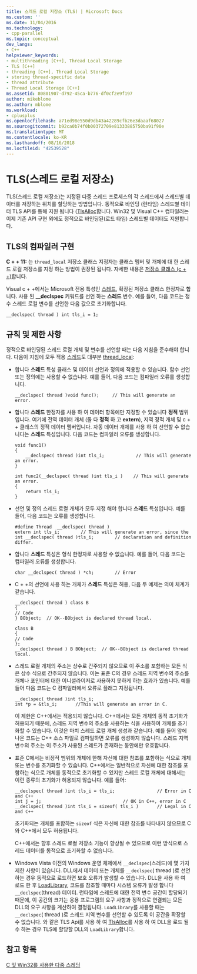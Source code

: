 ```yaml
---
title: 스레드 로컬 저장소 (TLS) | Microsoft Docs
ms.custom: ''
ms.date: 11/04/2016
ms.technology:
- cpp-parallel
ms.topic: conceptual
dev_langs:
- C++
helpviewer_keywords:
- multithreading [C++], Thread Local Storage
- TLS [C++]
- threading [C++], Thread Local Storage
- storing thread-specific data
- thread attribute
- Thread Local Storage [C++]
ms.assetid: 80801907-d792-45ca-b776-df0cf2e9f197
author: mikeblome
ms.author: mblome
ms.workload:
- cplusplus
ms.openlocfilehash: a71ed98e550d9db43a42289cfb26e3daaaf68027
ms.sourcegitcommit: b92ca0b74f0b00372709e81333885750ba91f90e
ms.translationtype: MT
ms.contentlocale: ko-KR
ms.lasthandoff: 08/16/2018
ms.locfileid: "42539528"
---
```

# <a name="thread-local-storage-tls"></a>TLS(스레드 로컬 저장소)
TLS(스레드 로컬 저장소)는 지정된 다중 스레드 프로세스의 각 스레드에서 스레드별 데이터를 저장하는 위치를 할당하는 방법입니다. 동적으로 바인딩 (런타임) 스레드별 데이터 TLS API를 통해 지원 됩니다 ([TlsAlloc](/windows/desktop/api/processthreadsapi/nf-processthreadsapi-tlsalloc)합니다.  Win32 및 Visual C++ 컴파일러는 이제 기존 API 구현 외에도 정적으로 바인딩된(로드 타임) 스레드별 데이터도 지원합니다.  
  
##  <a name="_core_compiler_implementation_for_tls"></a> TLS의 컴파일러 구현  
 
**C + + 11:** 는 `thread_local` 저장소 클래스 지정자는 클래스 멤버 및 개체에 대 한 스레드 로컬 저장소를 지정 하는 방법이 권장된 됩니다. 자세한 내용은 [저장소 클래스 (c + +)](../cpp/storage-classes-cpp.md)합니다.  
  
Visual c + +에서는 Microsoft 전용 특성인 [스레드](../cpp/thread.md), 확장된 저장소 클래스 한정자로 합니다. 사용 된 **__declspec** 키워드를 선언 하는 **스레드** 변수. 예를 들어, 다음 코드는 정수 스레드 로컬 변수를 선언한 다음 값으로 초기화합니다.  
  
```  
__declspec( thread ) int tls_i = 1;  
```  
  
## <a name="rules-and-limitations"></a>규칙 및 제한 사항  
 
정적으로 바인딩된 스레드 로컬 개체 및 변수를 선언할 때는 다음 지침을 준수해야 합니다. 다음이 지침에 모두 적용 [스레드](../cpp/thread.md)도 대부분 [thread_local](../cpp/storage-classes-cpp.md):  
  
- 합니다 **스레드** 특성 클래스 및 데이터 선언과 정의에 적용할 수 있습니다. 함수 선언 또는 정의에는 사용할 수 없습니다. 예를 들어, 다음 코드는 컴파일러 오류를 생성합니다.  
  
    ```  
    __declspec( thread )void func();     // This will generate an error.  
    ```  
  
- 합니다 **스레드** 한정자를 사용 하 여 데이터 항목에만 지정할 수 있습니다 **정적** 범위입니다. 여기에 전역 데이터 개체 (둘 다 **정적** 하 고 **extern**), 지역 정적 개체 및 c + + 클래스의 정적 데이터 멤버입니다. 자동 데이터 개체를 사용 하 여 선언할 수 없습니다는 **스레드** 특성입니다. 다음 코드는 컴파일러 오류를 생성합니다.  
  
    ```  
    void func1()  
    {  
        __declspec( thread )int tls_i;            // This will generate an error.  
    }  
  
    int func2(__declspec( thread )int tls_i )    // This will generate an error.  
    {  
        return tls_i;  
    }  
    ```  
  
- 선언 및 정의 스레드 로컬 개체가 모두 지정 해야 합니다 **스레드** 특성입니다. 예를 들어, 다음 코드는 오류를 생성합니다.  
  
    ```  
    #define Thread  __declspec( thread )  
    extern int tls_i;        // This will generate an error, since the  
    int __declspec( thread )tls_i;        // declaration and definition differ.  
    ```  
  
- 합니다 **스레드** 특성은 형식 한정자로 사용할 수 없습니다. 예를 들어, 다음 코드는 컴파일러 오류를 생성합니다.  
  
    ```  
    char __declspec( thread ) *ch;        // Error  
    ```  
  
- C + +의 선언에 사용 하는 개체가 **스레드** 특성은 허용, 다음 두 예제는 의미 체계가 같습니다.  
  
    ```  
    __declspec( thread ) class B  
    {  
    // Code  
    } BObject;  // OK--BObject is declared thread local.  
  
    class B  
    {  
    // Code  
    };  
    __declspec( thread ) B BObject;  // OK--BObject is declared thread local.  
    ```  
  
- 스레드 로컬 개체의 주소는 상수로 간주되지 않으므로 이 주소를 포함하는 모든 식은 상수 식으로 간주되지 않습니다. 이는 표준 C의 경우 스레드 지역 변수의 주소를 개체나 포인터에 대한 이니셜라이저로 사용하지 못하게 하는 효과가 있습니다. 예를 들어 다음 코드는 C 컴파일러에서 오류로 플래그 지정됩니다.  
  
    ```  
    __declspec( thread )int tls_i;  
    int *p = &tls_i;       //This will generate an error in C.  
    ```  
  
     이 제한은 C++에서는 적용되지 않습니다. C++에서는 모든 개체의 동적 초기화가 허용되기 때문에, 스레드 지역 변수의 주소를 사용하는 식을 사용하여 개체를 초기화할 수 있습니다. 이것은 마치 스레드 로컬 개체 생성과 같습니다. 예를 들어 앞에 나온 코드는 C++ 소스 파일로 컴파일하면 오류를 생성하지 않습니다. 스레드 지역 변수의 주소는 이 주소가 사용된 스레드가 존재하는 동안에만 유효합니다.  
  
- 표준 C에서는 비정적 범위의 개체에 한해 자신에 대한 참조를 포함하는 식으로 개체 또는 변수를 초기화할 수 있습니다. C++에서는 일반적으로 자신에 대한 참조를 포함하는 식으로 개체를 동적으로 초기화할 수 있지만 스레드 로컬 개체에 대해서는 이런 종류의 초기화가 허용되지 않습니다. 예를 들어:  
  
    ```  
    __declspec( thread )int tls_i = tls_i;                // Error in C and C++   
    int j = j;                               // OK in C++, error in C  
    __declspec( thread )int tls_i = sizeof( tls_i )       // Legal in C and C++  
    ```  
  
     초기화되는 개체를 포함하는 `sizeof` 식은 자신에 대한 참조를 나타내지 않으므로 C와 C++에서 모두 허용됩니다.  
  
     C++에서는 향후 스레드 로컬 저장소 기능이 향상될 수 있으므로 이런 방식으로 스레드 데이터를 동적으로 초기화할 수 없습니다.  
  
- Windows Vista 이전의 Windows 운영 체제에서 `__declspec`(스레드)에 몇 가지 제한 사항이 있습니다. DLL에서 데이터 또는 개체를 `__declspec`( thread )로 선언하는 경우 동적으로 로드하면 보호 오류가 발생할 수 있습니다. DLL을 사용 하 여 로드 한 후 [LoadLibrary](http://msdn.microsoft.com/library/windows/desktop/ms684175), 코드를 참조할 때마다 시스템 오류가 발생 합니다 `__declspec`(thread) 데이터. 런타임에 스레드에 대한 전역 변수 공간이 할당되기 때문에, 이 공간의 크기는 응용 프로그램의 요구 사항과 정적으로 연결되는 모든 DLL의 요구 사항을 계산하여 결정됩니다. `LoadLibrary`를 사용할 때는 `__declspec`( thread )로 스레드 지역 변수를 선언할 수 있도록 이 공간을 확장할 수 없습니다. 와 같은 TLS Api를 사용 하 여 [TlsAlloc](http://msdn.microsoft.com/library/windows/desktop/ms686801)를 사용 하 여 DLL을 로드 될 수 하는 경우 TLS에 할당할 DLL의 `LoadLibrary`합니다.  
  
## <a name="see-also"></a>참고 항목  
 
[C 및 Win32를 사용한 다중 스레딩](../parallel/multithreading-with-c-and-win32.md)   